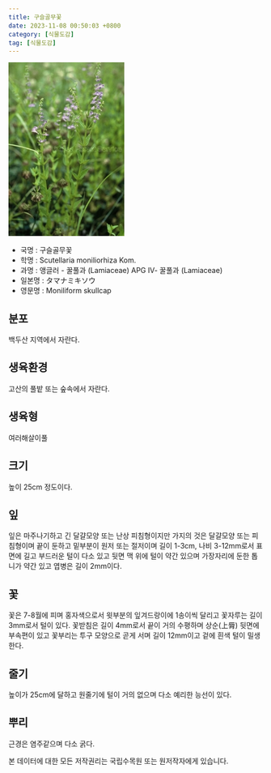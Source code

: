 ```yaml
---
title: 구슬골무꽃
date: 2023-11-08 00:50:03 +0800
category: [식물도감]
tag: [식물도감]
---
```




![구슬골무꽃](/assets/img/fileUpload/plants/basic/Labiatae/Scutellaria/15729/1_th2.JPG)
- 국명 : 구슬골무꽃
- 학명 : Scutellaria moniliorhiza Kom.
- 과명 : 앵글러 - 꿀풀과 (Lamiaceae) APG Ⅳ- 꿀풀과 (Lamiaceae)
- 일본명 : タマナミキソウ
- 영문명 : Moniliform skullcap


## 분포
백두산 지역에서 자란다.
## 생육환경
고산의 풀밭 또는 숲속에서 자란다.
## 생육형
여러해살이풀
## 크기
높이 25cm 정도이다.
## 잎
잎은 마주나기하고 긴 달걀모양 또는 난상 피침형이지만 가지의 것은 달걀모양 또는 피침형이며 끝이 둔하고 밑부분이 원저 또는 절저이며 길이 1-3cm, 나비 3-12mm로서 표면에 길고 부드러운 털이 다소 있고 뒷면 맥 위에 털이 약간 있으며 가장자리에 둔한 톱니가 약간 있고 엽병은 길이 2mm이다.
## 꽃
꽃은 7-8월에 피며 홍자색으로서 윗부분의 잎겨드랑이에 1송이씩 달리고 꽃자루는 길이 3mm로서 털이 있다. 꽃받침은 길이 4mm로서 끝이 거의 수평하며 상순(上脣) 뒷면에 부속편이 있고 꽃부리는 투구 모양으로 곧게 서며 길이 12mm이고 겉에 흰색 털이 밀생한다.
## 줄기
높이가 25cm에 달하고 원줄기에 털이 거의 없으며 다소 예리한 능선이 있다.
## 뿌리
근경은 염주같으며 다소 굵다.






본 데이터에 대한 모든 저작권리는 국립수목원 또는 원저작자에게 있습니다.
